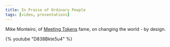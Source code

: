 ```yaml
---
title: In Praise of Ordinary People
tags: [video, presentations]
---
```


Mike Monteiro, of [Meeting Tokens](http://www.43folders.com/2007/10/19/meeting-tokens-scarcity) fame, on changing the world - by design.

{% youtube "D838Bkte5u4" %}
